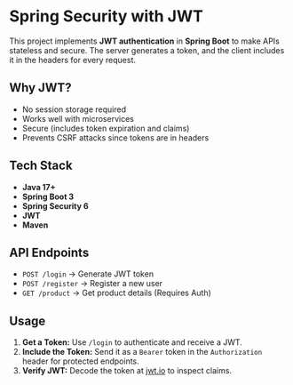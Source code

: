 # Spring Security with JWT

This project implements **JWT authentication** in **Spring Boot** to make APIs stateless and secure. The server generates a token, and the client includes it in the headers for every request.

## Why JWT?
- No session storage required
- Works well with microservices
- Secure (includes token expiration and claims)
- Prevents CSRF attacks since tokens are in headers

## Tech Stack
- **Java 17+**
- **Spring Boot 3**
- **Spring Security 6**
- **JWT**
- **Maven**

## API Endpoints
- `POST /login` → Generate JWT token
- `POST /register` → Register a new user
- `GET /product` → Get product details (Requires Auth)

## Usage
1. **Get a Token:** Use `/login` to authenticate and receive a JWT.
2. **Include the Token:** Send it as a `Bearer` token in the `Authorization` header for protected endpoints.
3. **Verify JWT:** Decode the token at [jwt.io](https://jwt.io/) to inspect claims. 